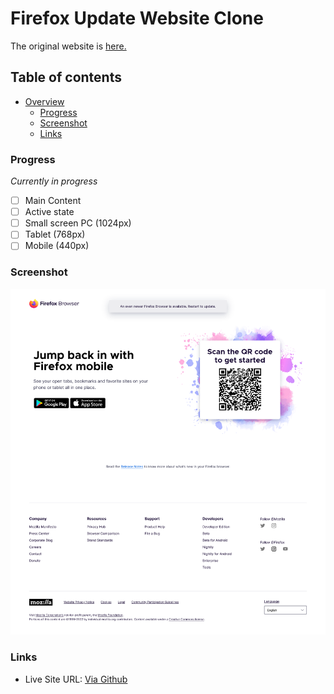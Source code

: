 # Firefox Update Website Clone

The original website is [here.](https://www.mozilla.org/en-US/firefox/96.0/whatsnew/?oldversion=95.0.2&v=2)

## Table of contents

-   [Overview](#overview)
    -   [Progress](#progress)
    -   [Screenshot](#screenshot)
    -   [Links](#links)

### Progress

_Currently in progress_

-   [ ] Main Content
-   [ ] Active state
-   [ ] Small screen PC (1024px)
-   [ ] Tablet (768px)
-   [ ] Mobile (440px)

### Screenshot

![](https://github.com/putraprdn/firefox-clone/blob/master/assets/images/Firefox%20design.png?raw=true)

### Links

-   Live Site URL: [Via Github](https://putraprdn.github.io/firefox-clone/)
